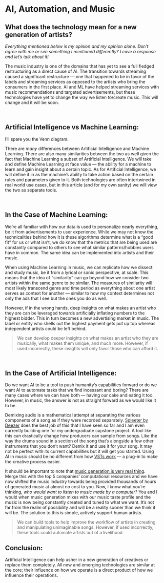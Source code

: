 # AI, Automation, and Music
## What does the technology mean for a new generation of artists?

*Everything mentioned below is my opinion and my opinion alone. Don’t agree with me or see something I mentioned differently? Leave a response and let’s talk about it!*

The music industry is one of the domains that has yet to see a full fledged restructuring as a direct cause of AI. The transition towards streaming caused a significant restructure — one that happened to be in favor of the labels and streaming services as opposed to the artists who bring the consumers in the first place. AI and ML have helped streaming services with music recommendations and targeted advertisements, but these technologies have yet to change the way we listen to/create music. This will change and it will be soon.

<br>

## Artificial Intelligence vs Machine Learning:

I’ll spare you the Venn diagram.

There are *many* differences between Artificial Intelligence and Machine Learning. There are also many similarities between the two as well given the fact that Machine Learning a subset of Artificial Intelligence. We will take and define Machine Learning at face value — the ability for a machine to learn and gain insight about a certain topic. As for Artificial Intelligence, we will define it in as the machine’s ability to take action based on the certain rules and parameters given to it. Both technologies are often intertwined in real world use cases, but in this article (and for my own sanity) we will view the two as separate tools.

<br>

## In the Case of Machine Learning:

We’re all familiar with how our data is used to personalize nearly everything, be it from advertisements to user experience. While we may not know the technicalities behind how it is these algorithms determine what is a “good fit” for us or what isn’t, we do know that the metrics that are being used are constantly compared to others to see what similar patterns/hobbies users have in common. The same idea can be implemented into artists and their music.

When using Machine Learning in music, we can replicate how we dissect and study music, be it from a lyrical or sonic perspective, at scale. This means that the idea of “similarity” can go beyond how we consider two artists within the same genre to be similar. The measures of similarity will most likely transcend genre and time period as everything about one artist serves as context for another — similar to how my context determines not only the ads that I see but the ones you do as well.

However, if in the wrong hands, deep insights on what makes an artist who they are can be leveraged towards artificially inflating numbers to the highest bidder. This in turn becomes a new advertising market in music. The label or entity who shells out the highest payment gets put up top whereas independent artists could be left behind.

> We can develop deeper insights on what makes an artist who they are musically, what makes them unique, and much more. However, if used incorrectly, these insights will only favor those who can afford it.

<br>

## In the Case of Artificial Intelligence:

Do we want AI to be a tool to push humanity’s capabilities forward or do we want AI to automate tasks that we find incessant and boring? There are many cases where we can have both — having our cake and eating it too. However, in music, the answer is not as straight forward as we would like it to be.

Demixing audio is a mathematical attempt at separating the various components of a song as if they were recorded separately. [Spleeter by Deezer](https://github.com/deezer/spleeter) does the best job of this that I have seen so far and I am even currently building one for my undergraduate capstone project. A tool like this can drastically change how producers can sample from songs. Like the way the drums sound in a section of the song that’s alongside a few other instruments that you don’t want? Demix it and use it for your song. It may not be perfect with its current capabilities but it will get you started. Using AI in music should be no different from how [VSTs work](https://en.wikipedia.org/wiki/Virtual_Studio_Technology) — a plug-in to make the creative process easier.

It should be important to note that [music generation is very real thing](https://openai.com/blog/musenet/). Merge this with the top 5 companies’ computational resources and we have now shifted the music industry towards being provided thousands of hours of generated music at almost no cost to you. Now, I know what you’re thinking, *who would want to listen to music made by a computer?* You and I would when music generation mixes with our music taste profile and the music is now being constantly created and tuned to what we want. It’s not far from the realm of possibility and will be a reality sooner than we think it will be. The solution to this is simple, actively support human artists.

>We can build tools to help improve the workflow of artists in creating and manipulating unimaginable songs. However, if used incorrectly, these tools could automate artists out of a livelihood.

## Conclusion:

Artificial Intelligence can help usher in a new generation of creatives or replace them completely. All new and emerging technologies are similar at the core; their influence on how we operate is a direct product of how we influence their operations.